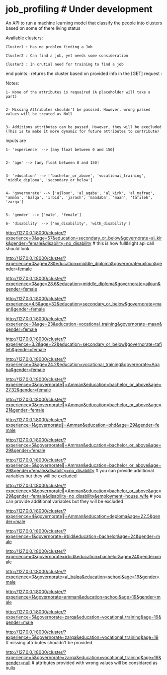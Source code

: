 # job_profiling # Under development

An API to run a machine learning model that classify the people into clusters based on some of there living status

Available clusters:

	Cluster1 : Has no problem finding a Job
	
	Cluster2 : Can find a job, yet needs some consideration
	
	Cluster3 : In crutial need for training to find a job

end points : returns the cluster based on provided info in the [GET] request :

Notes:

	1- None of the attributes is requaired (A placeholder will take a part)
	
	
	2- Missing Attributes shouldn't be passsed. However, wrong passed values will be treated as Null
	
	
	3- Additions attributes can be passed. However, they will be execluded (This is to make it more dynamic for future attributes to contribute)
	
	

inputs are 

	1- 'experience' --> [any float between 0 and 150]
	
	
	2- 'age' --> [any float between 0 and 150]
	
	
	3- 'education' --> ['bachelor_or_above', 'vocational_training', 'middle_diploma', 'secondary_or_below']	
	
	
	4- 'governorate' --> ['ajloun', 'al_aqaba', 'al_kirk', 'al_mafraq', 'amman', 'balqa', 'irbid', 'jarash', 'maadaba', 'maan', 'tafileh', 'zarqa']
	
	
	5- 'gender' --> ['male', 'female']
	
	6- 'disability' --> ['no_disability', 'with_disability']

http://127.0.0.1:8000/cluster/?experience=0&age=57&education=secondary_or_below&governorate=al_kirk&gender=female&disability=no_disability # this is how full&right api call should look


http://127.0.0.1:8000/cluster/?experience=0&age=28&education=middle_diploma&governorate=ajloun&gender=female


http://127.0.0.1:8000/cluster/?experience=0&age=28.6&education=middle_diploma&governorate=ajloun&gender=female


http://127.0.0.1:8000/cluster/?experience=4.5&age=32&education=secondary_or_below&governorate=maan&gender=female


http://127.0.0.1:8000/cluster/?experience=0&age=23&education=vocational_training&governorate=maan&gender=female


http://127.0.0.1:8000/cluster/?experience=3.2&age=22&education=secondary_or_below&governorate=tafileh&gender=female


http://127.0.0.1:8000/cluster/?experience=0&age=24.2&education=vocational_training&governorate=Aqaba&gender=female


http://127.0.0.1:8000/cluster/?experience=0&governorate=ِAmman&education=bachelor_or_above&age=27.32&gender=female


http://127.0.0.1:8000/cluster/?experience=0&governorate=ِAmman&education=bachelor_or_above&age=21&gender=female


http://127.0.0.1:8000/cluster/?experience=1&governorate=ِAmman&education=phd&age=29&gender=female


http://127.0.0.1:8000/cluster/?experience=5&governorate=ِAmman&education=bachelor_or_above&age=29&gender=female


http://127.0.0.1:8000/cluster/?experience=5&governorate=ِAmman&education=bachelor_or_above&age=29&gender=female&disability=no_disability # you can provide additional variables but they will be excluded


http://127.0.0.1:8000/cluster/?experience=5&governorate=ِAmman&education=bachelor_or_above&age=29&gender=female&disability=no_disability&employment=house_wife # you can provide additional variables but they will be excluded


http://127.0.0.1:8000/cluster/?experience=4&governorate=ِAmman&education=deploma&age=22.5&gender=male


http://127.0.0.1:8000/cluster/?experience=1&governorate=irbid&education=bachelor&age=24&gender=male


http://127.0.0.1:8000/cluster/?experience=0&governorate=irbid&education=bachelor&age=24&gender=male


http://127.0.0.1:8000/cluster/?experience=0&governorate=al_balqa&education=school&age=19&gender=male


http://127.0.0.1:8000/cluster/?experience=1&governorate=amman&education=school&age=19&gender=male


http://127.0.0.1:8000/cluster/?experience=5&governorate=zarqa&education=vocational_training&age=19&gender=male


http://127.0.0.1:8000/cluster/?experience=5&governorate=zarqa&education=vocational_training&age=19 # missing attributes shouldn't be provided


http://127.0.0.1:8000/cluster/?experience=5&governorate=zarqa&education=vocational_training&age=19&gender=null # attributes provided with wrong values will be considared as nulls














